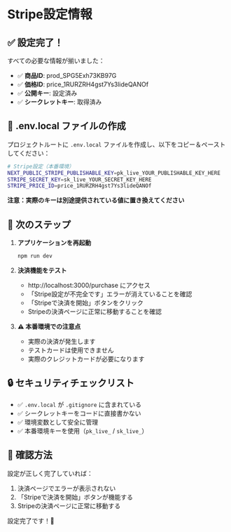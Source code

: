 # Stripe設定情報

## ✅ 設定完了！

すべての必要な情報が揃いました：

- ✅ **商品ID**: prod_SPG5Exh73KB97G
- ✅ **価格ID**: price_1RURZRH4gst7Ys3lideQANOf
- ✅ **公開キー**: 設定済み
- ✅ **シークレットキー**: 取得済み

## 📁 .env.local ファイルの作成

プロジェクトルートに `.env.local` ファイルを作成し、以下をコピー＆ペーストしてください：

```bash
# Stripe設定（本番環境）
NEXT_PUBLIC_STRIPE_PUBLISHABLE_KEY=pk_live_YOUR_PUBLISHABLE_KEY_HERE
STRIPE_SECRET_KEY=sk_live_YOUR_SECRET_KEY_HERE
STRIPE_PRICE_ID=price_1RURZRH4gst7Ys3lideQANOf
```

**注意：実際のキーは別途提供されている値に置き換えてください**

## 🚀 次のステップ

1. **アプリケーションを再起動**
   ```bash
   npm run dev
   ```

2. **決済機能をテスト**
   - http://localhost:3000/purchase にアクセス
   - 「Stripe設定が不完全です」エラーが消えていることを確認
   - 「Stripeで決済を開始」ボタンをクリック
   - Stripeの決済ページに正常に移動することを確認

3. **⚠️ 本番環境での注意点**
   - 実際の決済が発生します
   - テストカードは使用できません
   - 実際のクレジットカードが必要になります

## 🔒 セキュリティチェックリスト

- ✅ `.env.local` が `.gitignore` に含まれている
- ✅ シークレットキーをコードに直接書かない
- ✅ 環境変数として安全に管理
- ✅ 本番環境キーを使用（`pk_live_` / `sk_live_`）

## 🎯 確認方法

設定が正しく完了していれば：
1. 決済ページでエラーが表示されない
2. 「Stripeで決済を開始」ボタンが機能する
3. Stripeの決済ページに正常に移動する

設定完了です！🎉 
